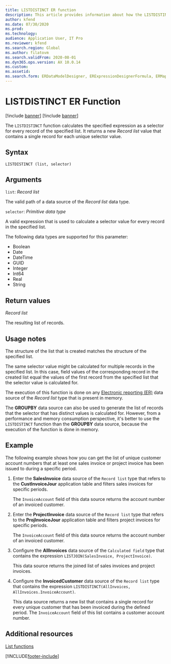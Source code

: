 ```yaml
---
title: LISTDISTINCT ER function
description: This article provides information about how the LISTDISTINCT Electronic reporting (ER) function is used.
author: kfend
ms.date: 07/30/2020
ms.prod: 
ms.technology: 
audience: Application User, IT Pro
ms.reviewer: kfend
ms.search.region: Global
ms.author: filatovm
ms.search.validFrom: 2020-08-01
ms.dyn365.ops.version: AX 10.0.14
ms.custom: 
ms.assetid: 
ms.search.form: ERDataModelDesigner, ERExpressionDesignerFormula, ERMappedFormatDesigner, ERModelMappingDesigner
---
```


# LISTDISTINCT ER Function

[!include [banner](../includes/banner.md)]
[!include [banner](../includes/preview-banner.md)]

The `LISTDISTINCT` function calculates the specified expression as a selector for every record of the specified list. It returns a new *Record list* value that contains a single record for each unique selector value.

## Syntax

```
LISTDISTINCT (list, selector)
```

## Arguments

`list`: *Record list*

The valid path of a data source of the *Record list* data type.

`selector`: *Primitive data type*

A valid expression that is used to calculate a selector value for every record in the specified list.

The following data types are supported for this parameter:

- Boolean
- Date
- DateTime
- GUID
- Integer
- Int64
- Real
- String

## Return values

*Record list*

The resulting list of records.

## Usage notes

The structure of the list that is created matches the structure of the specified list.

The same selector value might be calculated for multiple records in the specified list. In this case, field values of the corresponding record in the created list equal the values of the first record from the specified list that the selector value is calculated for.

The execution of this function is done on any [Electronic reporting (ER)](general-electronic-reporting.md) data source of the *Record list* type that is present in memory.

The **GROUPBY** data source can also be used to generate the list of records that the selector that has distinct values is calculated for. However, from a performance and memory consumption perspective, it's better to use the `LISTDISTINCT` function than the **GROUPBY** data source, because the execution of the function is done in memory.

## Example

The following example shows how you can get the list of unique customer account numbers that at least one sales invoice or project invoice has been issued to during a specific period.

1. Enter the **SalesInvoice** data source of the `Record list` type that refers to the **CustInvoiceJour** application table and filters sales invoices for specific periods.

    The `InvoiceAccount` field of this data source returns the account number of an invoiced customer.

2. Enter the **ProjectInvoice** data source of the `Record list` type that refers to the **ProjInvoiceJour** application table and filters project invoices for specific periods.

    The `InvoiceAccount` field of this data source returns the account number of an invoiced customer.

3. Configure the **AllInvoices** data source of the `Calculated field` type that contains the expression `LISTJOIN(SalesInvoice, ProjectInvoice)`.

    This data source returns the joined list of sales invoices and project invoices.

4. Configure the **InvoicedCustomer** data source of the `Record list` type that contains the expression `LISTDISTINCT(AllInvoices, AllInvoices.InvoiceAccount)`.

    This data source returns a new list that contains a single record for every unique customer that has been invoiced during the defined period. The `InvoiceAccount` field of this list contains a customer account number.

## Additional resources

[List functions](er-functions-category-list.md)


[!INCLUDE[footer-include](../../../includes/footer-banner.md)]
